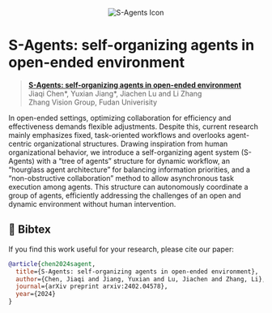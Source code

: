 <p align="center">
  <img src="figures/s_agent_cover.jpeg" alt="S-Agents Icon"/>
</p>

# S-Agents: self-organizing agents in open-ended environment
> **[S-Agents: self-organizing agents in open-ended environment](https://arxiv.org/pdf/2402.04578.pdf)**  
> Jiaqi Chen*, Yuxian Jiang*, Jiachen Lu and Li Zhang  
> Zhang Vision Group, Fudan Univerisity

In open-ended settings, optimizing collaboration for efficiency and effectiveness demands flexible adjustments. Despite this, current research mainly emphasizes fixed, task-oriented workflows and overlooks agent-centric organizational structures. Drawing inspiration from human organizational behavior, we introduce a self-organizing agent system (S-Agents) with a “tree of agents” structure for dynamic workflow, an “hourglass agent architecture” for balancing information priorities, and a “non-obstructive collaboration” method to allow asynchronous task execution among agents. This structure can autonomously coordinate a group of agents, efficiently addressing the challenges of an open and dynamic environment without human intervention.


## 📜 Bibtex
If you find this work useful for your research, please cite our paper:
```bibtex
@article{chen2024sagent,
  title={S-Agents: self-organizing agents in open-ended environment},
  author={Chen, Jiaqi and Jiang, Yuxian and Lu, Jiachen and Zhang, Li},
  journal={arXiv preprint arxiv:2402.04578},
  year={2024}
}
```
